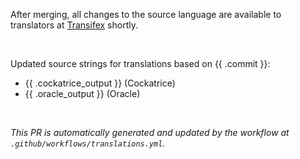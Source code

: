 After merging, all changes to the source language are available to translators at [Transifex](https://www.transifex.com/projects/p/cockatrice/) shortly.

<br>

Updated source strings for translations based on {{ .commit }}:
- {{ .cockatrice_output }} (Cockatrice)
- {{ .oracle_output }} (Oracle)

<br>

*This PR is automatically generated and updated by the workflow at `.github/workflows/translations.yml`.*
